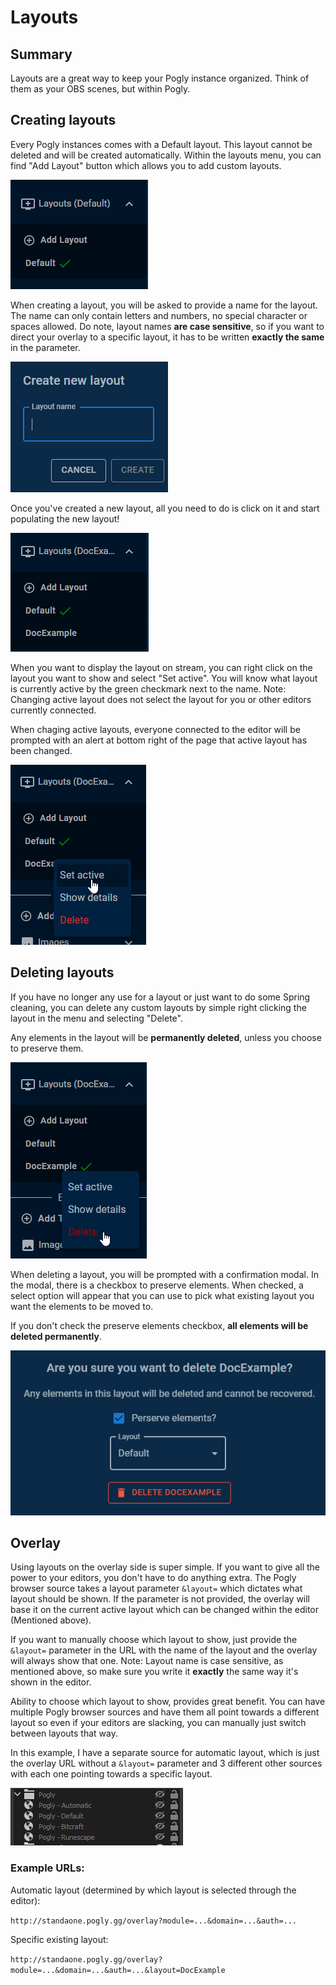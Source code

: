 # Layouts

## Summary

Layouts are a great way to keep your Pogly instance organized. Think of them as your OBS scenes, but within Pogly.

## Creating layouts

Every Pogly instances comes with a Default layout. This layout cannot be deleted and will be created automatically. Within the layouts menu, you can find "Add Layout" button which allows you to add custom layouts.

![widget variables](../assets/layout_menu.png)

When creating a layout, you will be asked to provide a name for the layout. The name can only contain letters and numbers, no special character or spaces allowed. Do note, layout names **are case sensitive**, so if you want to direct your overlay to a specific layout, it has to be written **exactly the same** in the parameter.

![widget variables](../assets/layout_create.png)

Once you've created a new layout, all you need to do is click on it and start populating the new layout!

![widget variables](../assets/layout_new_layout_selected.png)

When you want to display the layout on stream, you can right click on the layout you want to show and select "Set active". You will know what layout is currently active by the green checkmark next to the name. Note: Changing active layout does not select the layout for you or other editors currently connected.

When chaging active layouts, everyone connected to the editor will be prompted with an alert at bottom right of the page that active layout has been changed.

![widget variables](../assets/layout_set_active.png)

## Deleting layouts

If you have no longer any use for a layout or just want to do some Spring cleaning, you can delete any custom layouts by simple right clicking the layout in the menu and selecting "Delete".

Any elements in the layout will be **permanently deleted**, unless you choose to preserve them.

![widget variables](../assets/layout_delete.png)

When deleting a layout, you will be prompted with a confirmation modal. In the modal, there is a checkbox to preserve elements. When checked, a select option will appear that you can use to pick what existing layout you want the elements to be moved to.

If you don't check the preserve elements checkbox, **all elements will be deleted permanently**.

![widget variables](../assets/layout_delete_modal.png)

## Overlay

Using layouts on the overlay side is super simple. If you want to give all the power to your editors, you don't have to do anything extra. The Pogly browser source takes a layout parameter `&layout=` which dictates what layout should be shown. If the parameter is not provided, the overlay will base it on the current active layout which can be changed within the editor (Mentioned above).

If you want to manually choose which layout to show, just provide the `&layout=` parameter in the URL with the name of the layout and the overlay will always show that one. Note: Layout name is case sensitive, as mentioned above, so make sure you write it **exactly** the same way it's shown in the editor.

Ability to choose which layout to show, provides great benefit. You can have multiple Pogly browser sources and have them all point towards a different layout so even if your editors are slacking, you can manually just switch between layouts that way.

In this example, I have a separate source for automatic layout, which is just the overlay URL without a `&layout=` parameter and 3 different other sources with each one pointing towards a specific layout.

![widget variables](../assets/layout_obs_sources.png)

### Example URLs:

Automatic layout (determined by which layout is selected through the editor):

`http://standaone.pogly.gg/overlay?module=...&domain=...&auth=...`

Specific existing layout:

`http://standaone.pogly.gg/overlay?module=...&domain=...&auth=...&layout=DocExample`

